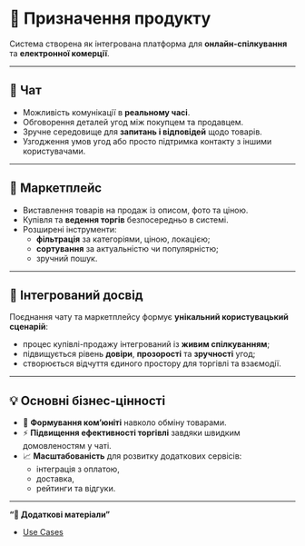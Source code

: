 # 📌 Призначення продукту

Система створена як інтегрована платформа для **онлайн-спілкування** та **електронної комерції**.

---

## 💬 Чат

- Можливість комунікації в **реальному часі**.
- Обговорення деталей угод між покупцем та продавцем.
- Зручне середовище для **запитань і відповідей** щодо товарів.
- Узгодження умов угод або просто підтримка контакту з іншими користувачами.

---

## 🛒 Маркетплейс

- Виставлення товарів на продаж із описом, фото та ціною.
- Купівля та **ведення торгів** безпосередньо в системі.
- Розширені інструменти:
  - **фільтрація** за категоріями, ціною, локацією;
  - **сортування** за актуальністю чи популярністю;
  - зручний пошук.

---

## 🔗 Інтегрований досвід

Поєднання чату та маркетплейсу формує **унікальний користувацький сценарій**:

- процес купівлі-продажу інтегрований із **живим спілкуванням**;
- підвищується рівень **довіри**, **прозорості** та **зручності** угод;
- створюється відчуття єдиного простору для торгівлі та взаємодії.

---

## 💡 Основні бізнес-цінності

- 🤝 **Формування ком’юніті** навколо обміну товарами.
- ⚡ **Підвищення ефективності торгівлі** завдяки швидким домовленостям у чаті.
- 📈 **Масштабованість** для розвитку додаткових сервісів:
  - інтеграція з оплатою,
  - доставка,
  - рейтинги та відгуки.

---

**“📖 Додаткові матеріали”**

- [Use Cases](use-cases.md)
